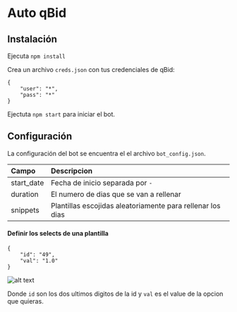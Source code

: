 # Auto qBid

## Instalación

Ejecuta `npm install`

Crea un archivo `creds.json` con tus credenciales de qBid:

```
{
    "user": "*",
    "pass": "*"
}
```

Ejectuta `npm start` para iniciar el bot.

## Configuración

La configuración del bot se encuentra el el archivo `bot_config.json`.

Campo|Descripcion
:---|:----
start_date|Fecha de inicio separada por `-`
duration|El numero de dias que se van a rellenar
snippets|Plantillas escojidas aleatoriamente para rellenar los dias

#### Definir los selects de una plantilla

```
{
    "id": "49",
    "val": "1.0"
}
```

![alt text](https://lh3.googleusercontent.com/fife/ABSRlIqJZSrJ2PtYgmwHmSM-yPQ-Ks1xf6Fv1lG1ILMTz6LEbhdqemZw-Nu2P-3NeSxECzdC4v0tCx47QsTJDR1ZIRcJPx7divNsuIVPf8WnYqCaUwUFC5r-kSshxQvCNQLmyBYbygEfssKE6plwwQYHMlBTnu3eBaBBoiBjUQcIEgq8_ejIP1XL3G9uYfkDVNeQ5lX1o4ByHovR_HEF_s4FNXBqaQM09QRe9XqaKhw1wrjKXA5p7M-pkIlP3FXQpLT_XzFtoOnSqG2NMqes8U695ZSehaYDx2KhkC0tyAg5ao4QB1tp6EvgMWnE6Yrn-j2og0-uUFO9bzGTRm-a321fFjlO5lobq6Kq8t2nw05bZkUxQkYF9w3AsYDjz2lCCeaV97jDzBMgIE1ytNqA7Mpzshd1X9Vti-_RcDds1B9DiXLSZA3eYvbg0MDzT80yUPIb-ZsadOpxVdeEX5JUJPrt80QDzvLJHYqKHxzkoIx62BOROhJOfbTsjcuqEjh19EL1-29gTGWZU1bkUM6_2VCvGyKhlj11OM7eR3v5kA2LmHmsd-6gvsC1kU6-G1HMSY8N_ISy0kTbE0DA1VDkIFI3p1cAP0jaDDCT-ssZ9qrHYOKN1RH02S6tWjbujKpNHSP9GEdq4ht0chQmPdrUofvWsTaewjEgak1kfnp7_yHznvkpz5IVX1TLLYVsTvzov-5mPcf7Y7rZY5gvztDRa4Pq6I4SBwS5S1Y8gA=w320-h200-k-ft)

Donde `id` son los dos ultimos digitos de la id y `val` es el value de la opcion que quieras.
